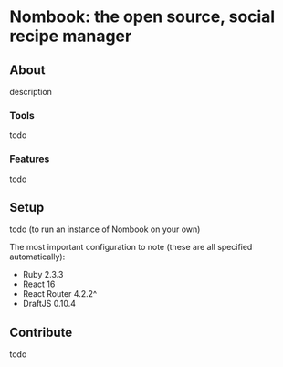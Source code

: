 # Nombook: the open source, social recipe manager

## About

description

### Tools

todo

### Features

todo

## Setup

todo (to run an instance of Nombook on your own)

The most important configuration to note (these are all specified automatically):

- Ruby 2.3.3
- React 16
- React Router 4.2.2^
- DraftJS 0.10.4

## Contribute

todo